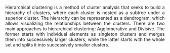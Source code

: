 <p align="justify">
Hierarchical clustering is a method of cluster analysis that seeks to build a hierarchy of clusters, where each cluster is nested as a subtree under a superior cluster. The hierarchy can be represented as a dendrogram, which allows visualizing the relationships between the clusters. There are two main approaches to hierarchical clustering: Agglomerative and Divisive. The former starts with individual elements as singleton clusters and merges them into successively larger clusters, while the latter starts with the whole set and splits it into successively smaller clusters.
</p>
